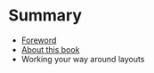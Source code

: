 # Summary

* [Foreword](foreword.md)
* [About this book](about_this_book.md)
* Working your way around layouts

